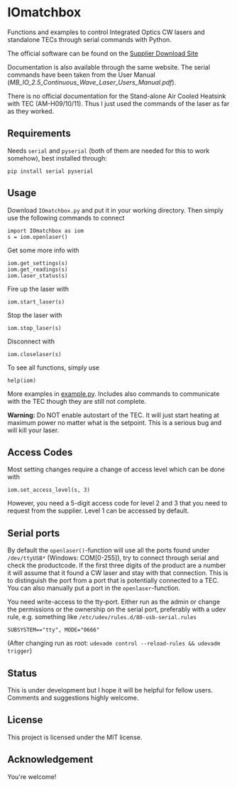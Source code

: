 # IOmatchbox
Functions and examples to control Integrated Optics CW lasers and standalone TECs through serial commands with Python.

The official software can be found on the [Supplier Download Site](https://integratedoptics.com/downloads)

Documentation is also available through the same website. The serial commands have been taken from the User Manual (*MB_IO_2.5_Continuous_Wave_Laser_Users_Manual.pdf*).

There is no official documentation for the Stand-alone Air Cooled Heatsink with TEC (AM-H09/10/11). Thus I just used the commands of the laser as far as they worked.

## Requirements
Needs `serial` and `pyserial` (both of them are needed for this to work somehow), best installed through:
```
pip install serial pyserial
```


## Usage
Download `IOmatchbox.py` and put it in your working directory. Then simply use the following commands to connect
```
import IOmatchbox as iom
s = iom.openlaser()
```
Get some more info with
```
iom.get_settings(s)
iom.get_readings(s)
iom.laser_status(s)
```

Fire up the laser with
```
iom.start_laser(s)
```

Stop the laser with
```
iom.stop_laser(s)
```

Disconnect with
```
iom.closelaser(s)
```

To see all functions, simply use
```
help(iom)
```

More examples in [example.py](example.py). Includes also commands to communicate with the TEC though they are still not complete.

**Warning:** Do NOT enable autostart of the TEC. It will just start heating at maximum power no matter what is the setpoint. This is a serious bug and will kill your laser. 


## Access Codes
Most setting changes require a change of access level which can be done with
```
iom.set_access_level(s, 3)
```
However, you need a 5-digit access code for level 2 and 3 that you need to request from the supplier. Level 1 can be accessed by default.

## Serial ports
By default the `openlaser()`-function will use all the ports found under `/dev/ttyUSB*` (Windows: COM[0-255]), try to connect through serial and check the productcode. If the first three digits of the product are a number it will assume that it found a CW laser and stay with that connection. This is to distinguish the port from a port that is potentially connected to a TEC. You can also manually put a port in the `openlaser`-function.

You need write-access to the tty-port. Either run as the admin or change the permissions or the ownership on the serial port, preferably with a udev rule, e.g. something like
`/etc/udev/rules.d/80-usb-serial.rules`
```
SUBSYSTEM=="tty", MODE="0666"
```
(After changing run as root: `udevadm control --reload-rules && udevadm trigger`)

## Status
This is under development but I hope it will be helpful for fellow users. Comments and suggestions highly welcome.

## License
This project is licensed under the MIT license.

## Acknowledgement
You're welcome!
